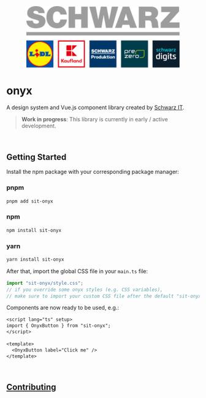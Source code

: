<p>
  <a href="https://gruppe.schwarz">
  <div align="center">
    <img src="../../.github/schwarz-group.svg" width="400px" />
    </div>
  </a>
</p>

# onyx

A design system and Vue.js component library created by [Schwarz IT](https://it.schwarz).

> **Work in progress**: This library is currently in early / active development.

<br />

## Getting Started

Install the npm package with your corresponding package manager:

### pnpm

```sh
pnpm add sit-onyx
```

### npm

```sh
npm install sit-onyx
```

### yarn

```sh
yarn install sit-onyx
```

After that, import the global CSS file in your `main.ts` file:

```ts
import "sit-onyx/style.css";
// if you override some onyx styles (e.g. CSS variables),
// make sure to import your custom CSS file after the default "sit-onyx/style.css"
```

Components are now ready to be used, e.g.:

```vue
<script lang="ts" setup>
import { OnyxButton } from "sit-onyx";
</script>

<template>
  <OnyxButton label="Click me" />
</template>
```

<br />

## [Contributing](../../CONTRIBUTING.md)
